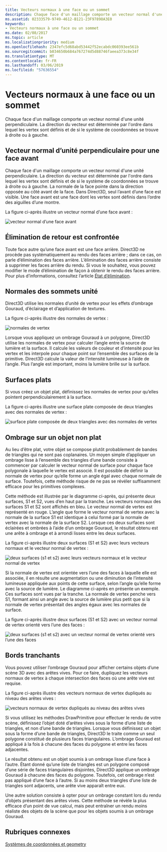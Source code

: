 ```yaml
---
title: Vecteurs normaux à une face ou un sommet
description: Chaque face d'un maillage comporte un vecteur normal d'une unité perpendiculaire. La direction du vecteur est déterminée par l'ordre dans lequel les vertex sont définis et de si le système de coordonnées se trouve à droite ou à gauche.
ms.assetid: 02333579-9749-4612-B121-23F97898A3E0
keywords:
- Vecteurs normaux à une face ou un sommet
ms.date: 02/08/2017
ms.topic: article
ms.localizationpriority: medium
ms.openlocfilehash: 2347efc5d68abd53442f52ecabdc060393ee561b
ms.sourcegitcommit: b034650b684a767274d5d88746faeea373c8e34f
ms.translationtype: MT
ms.contentlocale: fr-FR
ms.lasthandoff: 03/06/2019
ms.locfileid: "57636554"
---
```

# <a name="face-and-vertex-normal-vectors"></a>Vecteurs normaux à une face ou un sommet


Chaque face d'un maillage comporte un vecteur normal d'une unité perpendiculaire. La direction du vecteur est déterminée par l'ordre dans lequel les vertex sont définis et de si le système de coordonnées se trouve à droite ou à gauche.

## <a name="span-idperpendicularunitnormalvectorforafrontfacespanspan-idperpendicularunitnormalvectorforafrontfacespanspan-idperpendicularunitnormalvectorforafrontfacespanperpendicular-unit-normal-vector-for-a-front-face"></a><span id="Perpendicular_unit_normal_vector_for_a_front_face"></span><span id="perpendicular_unit_normal_vector_for_a_front_face"></span><span id="PERPENDICULAR_UNIT_NORMAL_VECTOR_FOR_A_FRONT_FACE"></span>Vecteur normal d’unité perpendiculaire pour une face avant


Chaque face d'un maillage comporte un vecteur normal d'une unité perpendiculaire. La direction du vecteur est déterminée par l'ordre dans lequel les vertex sont définis et de si le système de coordonnées se trouve à droite ou à gauche. La normale de la face pointe dans la direction opposée au côté avant de la face. Dans Direct3D, seul l’avant d’une face est visible. Une face avant est une face dont les vertex sont définis dans l’ordre des aiguilles d’une montre.

La figure ci-après illustre un vecteur normal d’une face avant :

![vecteur normal d’une face avant](images/nrmlvect.png)

## <a name="span-idcullingbackfacesspanspan-idcullingbackfacesspanspan-idcullingbackfacesspanculling-back-faces"></a><span id="Culling_back_faces"></span><span id="culling_back_faces"></span><span id="CULLING_BACK_FACES"></span>Élimination de retour est confrontée


Toute face autre qu’une face avant est une face arrière. Direct3D ne procède pas systématiquement au rendu des faces arrière ; dans ce cas, on parle d’élimination des faces arrière. L’élimination des faces arrière consiste à supprimer les faces arrière du rendu. Si vous le souhaitez, vous pouvez modifier le mode d’élimination de façon à obtenir le rendu des faces arrière. Pour plus d’informations, consultez l’article [État d’élimination](https://msdn.microsoft.com/library/windows/desktop/bb204882).

## <a name="span-idvertexunitnormalsspanspan-idvertexunitnormalsspanspan-idvertexunitnormalsspanvertex-unit-normals"></a><span id="Vertex_unit_normals"></span><span id="vertex_unit_normals"></span><span id="VERTEX_UNIT_NORMALS"></span>Normales des sommets unité


Direct3D utilise les normales d’unité de vertex pour les effets d’ombrage Gouraud, d’éclairage et d’application de textures.

La figure ci-après illustre des normales de vertex :

![normales de vertex](images/vertnrml.png)

Lorsque vous appliquez un ombrage Gouraud à un polygone, Direct3D utilise les normales de vertex pour calculer l’angle entre la source de lumière et la surface. Il calcule les valeurs de couleur et d’intensité pour les vertex et les interpole pour chaque point sur l’ensemble des surfaces de la primitive. Direct3D calcule la valeur de l’intensité lumineuse à l’aide de l’angle. Plus l’angle est important, moins la lumière brille sur la surface.

## <a name="span-idflatsurfacesspanspan-idflatsurfacesspanspan-idflatsurfacesspanflat-surfaces"></a><span id="Flat_surfaces"></span><span id="flat_surfaces"></span><span id="FLAT_SURFACES"></span>Surfaces plats


Si vous créez un objet plat, définissez les normales de vertex pour qu’elles pointent perpendiculairement à la surface.

La figure ci-après illustre une surface plate composée de deux triangles avec des normales de vertex :

![surface plate composée de deux triangles avec des normales de vertex](images/flatvert.png)

## <a name="span-idsmoothshadingonanon-flatobjectspanspan-idsmoothshadingonanon-flatobjectspanspan-idsmoothshadingonanon-flatobjectspansmooth-shading-on-a-non-flat-object"></a><span id="Smooth_shading_on_a_non-flat_object"></span><span id="smooth_shading_on_a_non-flat_object"></span><span id="SMOOTH_SHADING_ON_A_NON-FLAT_OBJECT"></span>Ombrage sur un objet non plat


Au lieu d’être plat, votre objet se compose plutôt probablement de bandes de triangles qui ne sont pas coplanaires. Un moyen simple d’appliquer un ombrage lisse à l’ensemble des triangles d’une bande consiste à commencer par calculer le vecteur normal de surface pour chaque face polygonale à laquelle le vertex est associé. Il est possible de définir la normale de vertex pour qu’elle forme un angle égal avec chaque normale de surface. Toutefois, cette méthode risque de ne pas se révéler suffisamment efficace pour les primitives complexes.

Cette méthode est illustrée par le diagramme ci-après, qui présente deux surfaces, S1 et S2, vues d’en haut par la tranche. Les vecteurs normaux des surfaces S1 et S2 sont affichés en bleu. Le vecteur normal de vertex est représenté en rouge. L’angle que forme le vecteur normal de vertex avec la normale de la surface S1 est identique à celui formé par la normale de vertex avec la normale de la surface S2. Lorsque ces deux surfaces sont éclairées et ombrées à l’aide d’un ombrage Gouraud, le résultat obtenu est une arête à ombrage et à arrondi lisses entre les deux surfaces.

La figure ci-après illustre deux surfaces (S1 et S2) avec leurs vecteurs normaux et le vecteur normal de vertex :

![deux surfaces (s1 et s2) avec leurs vecteurs normaux et le vecteur normal de vertex](images/gvert.png)

Si la normale de vertex est orientée vers l’une des faces à laquelle elle est associée, il en résulte une augmentation ou une diminution de l’intensité lumineuse appliquée aux points de cette surface, selon l’angle qu’elle forme avec la source de lumière. Le diagramme ci-après en présente un exemple. Ces surfaces sont vues par la tranche. La normale de vertex penche vers S1, formant ainsi un angle avec la source de lumière plus petit que si la normale de vertex présentait des angles égaux avec les normales de surface.

La figure ci-après illustre deux surfaces (S1 et S2) avec un vecteur normal de vertex orienté vers l’une des faces :

![deux surfaces (s1 et s2) avec un vecteur normal de vertex orienté vers l’une des faces](images/gvert2.png)

## <a name="span-idsharpedgesspanspan-idsharpedgesspanspan-idsharpedgesspansharp-edges"></a><span id="Sharp_edges"></span><span id="sharp_edges"></span><span id="SHARP_EDGES"></span>Bords tranchants


Vous pouvez utiliser l’ombrage Gouraud pour afficher certains objets d’une scène 3D avec des arêtes vives. Pour ce faire, dupliquez les vecteurs normaux de vertex à chaque intersection des faces où une arête vive est requise.

La figure ci-après illustre des vecteurs normaux de vertex dupliqués au niveau des arêtes vives :

![vecteurs normaux de vertex dupliqués au niveau des arêtes vives](images/shade1.png)

Si vous utilisez les méthodes DrawPrimitive pour effectuer le rendu de votre scène, définissez l’objet doté d’arêtes vives sous la forme d’une liste de triangles, et non d’une bande de triangles. Lorsque vous définissez un objet sous la forme d’une bande de triangles, Direct3D le traite comme un seul polygone constitué de plusieurs faces triangulaires. L’ombrage Gouraud est appliqué à la fois à chacune des faces du polygone et entre les faces adjacentes.

Le résultat obtenu est un objet soumis à un ombrage lisse d’une face à l’autre. Étant donné qu’une liste de triangles est un polygone composé d’une série de faces triangulaires disjointes, Direct3D applique un ombrage Gouraud à chacune des faces du polygone. Toutefois, cet ombrage n’est pas appliqué d’une face à l’autre. Si au moins deux triangles d’une liste de triangles sont adjacents, une arête vive apparaît entre eux.

Une autre solution consiste à opter pour un ombrage constant lors du rendu d’objets présentant des arêtes vives. Cette méthode se révèle la plus efficace d’un point de vue calcul, mais peut entraîner un rendu moins réaliste des objets de la scène que pour les objets soumis à un ombrage Gouraud.

## <a name="span-idrelated-topicsspanrelated-topics"></a><span id="related-topics"></span>Rubriques connexes


[Systèmes de coordonnées et geometry](coordinate-systems-and-geometry.md)

 

 




